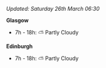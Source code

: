 *Updated: Saturday 26th March 06:30*

**Glasgow**

* 7h - 18h: :partly_sunny: Partly Cloudy

**Edinburgh**

* 7h - 18h: :partly_sunny: Partly Cloudy
